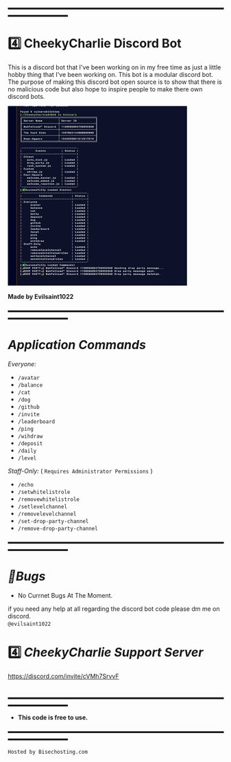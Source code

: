 ▬▬▬▬▬▬▬▬▬▬▬▬▬▬▬▬▬▬▬▬▬▬▬▬▬▬▬▬▬▬▬▬▬▬▬▬▬▬▬▬▬▬▬▬▬▬

# 4️⃣ CheekyCharlie Discord Bot

This is a discord bot that I've been working on in my free time as just a little hobby thing that I've been working on. This bot is a modular discord bot.
The purpose of making this discord bot open source is to show that there is no malicious code but also hope to inspire people to make there own discord bots.

![alt text](./src/Utilities/README.md/Console_Terminal.png)

**Made by Evilsaint1022**

▬▬▬▬▬▬▬▬▬▬▬▬▬▬▬▬▬▬▬▬▬▬▬▬▬▬▬▬▬▬▬▬▬▬▬▬▬▬▬▬▬▬▬▬▬▬

# _Application Commands_

*Everyone:*

- `/avatar`
- `/balance`
- `/cat`
- `/dog`
- `/github`
- `/invite`
- `/leaderboard`
- `/ping`
- `/wihdraw`
- `/deposit`
- `/daily`
- `/level`

*Staff-Only:* ( `Requires Administrator Permissions` )

- `/echo`
- `/setwhitelistrole`
- `/removewhitelistrole`
- `/setlevelchannel`
- `/removelevelchannel`
- `/set-drop-party-channel`
- `/remove-drop-party-channel`

▬▬▬▬▬▬▬▬▬▬▬▬▬▬▬▬▬▬▬▬▬▬▬▬▬▬▬▬▬▬▬▬▬▬▬▬▬▬▬▬▬▬▬▬▬▬

#  _🐞Bugs_

- No Currnet Bugs At The Moment.

if you need any help at all regarding the discord bot code please dm me on discord.   
`@evilsaint1022`

# 4️⃣ _CheekyCharlie Support Server_   
https://discord.com/invite/cVMh7SrvvF                             
‎

▬▬▬▬▬▬▬▬▬▬▬▬▬▬▬▬▬▬▬▬▬▬▬▬▬▬▬▬▬▬▬▬▬▬▬▬▬▬▬▬▬▬▬▬▬▬
‎ 

- **This code is free to use.**

▬▬▬▬▬▬▬▬▬▬▬▬▬▬▬▬▬▬▬▬▬▬▬▬▬▬▬▬▬▬▬▬▬▬▬▬▬▬▬▬▬▬▬▬▬▬

`Hosted by Bisechosting.com`